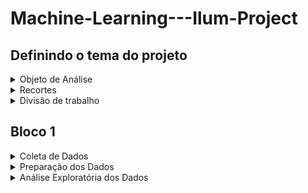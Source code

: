 # Machine-Learning---Ilum-Project
## Definindo o tema do projeto
<details><summary>Objeto de Análise</summary>
<p>
Durante a primeira aula, discutimos a respeito das áreas em comum que nos interessavam, e percebemos que nossos interesses convergiam para as áreas biológicas e sociais. Por isso, decidimos explorar um tema relacionado à área socio ambiental.
<br>
Tendo isso em mente, analisamos algumas das bases disponibilizadas no arquivo "Material de Estudo" e nos interessamos pelas APIs e pelas Databases do INPE. A partir disso, passamos a desenvolver a ideia de um projeto que relacionava as queimadas na vegetação brasileira com outros fatores, tais como precipitação e quantidades de dias sem chuva.
<br>
Por fim, decidimos que, a partir desses dados e fatores analisados, tentaríamos fazer uma previsão de focos de incêndio pelo método de regressão, utilizando o Machine Learning.
</p>
</details>
<details><summary>Recortes</summary>
<p>
Uma das grandes discussões realisadas pelo nosso grupo foi quais recortes utilizaríamos para desenvolver o projeto. Acabamos por decidir o Bioma Cerrado, que é o segundo bioma mais afetado por queimadas e todo o brasil e sobre o qual há muitos dados disponíveis para estudo.
</p>
</details>
<details><summary>Divisão de trabalho</summary>
<p>
Ao analisar a lista de tarefas para o Bloco 1 de Aprendizado de Máquina, decidimos que seria válido que cada uma das integrantes ficasse responsável com um dos tópicos da lista. Ao final, o trabalho foi realizado de maneira bem mais conjunta do que o previsto, já que nós nos ajudamos umas as outras durante o processo!
</p>
</details>

## Bloco 1
<details><summary>Coleta de Dados</summary>
<p>
Durante, principalmente, as primeiras duas semanas desde a definição do nosso tema, pesquisamos intensamente por bancos de dados e APIa que nos auxiliassem no desenvolvimento do nosso sistema de aprendizado de máquina. Priorizamos dados confiáveis e em formatos que facilitassem a manipulação pelo jupyter na linguagem python. Concluímos, por fim, appos discusões com nossos professores, que os dados do INPE eram de fato os mais seguros e também os mais completos para se trabalhar, contendo neles não apenas a localização exata das queimadas, como também o risco de fogo, o bioma ao qual aquela região pertence, a precipitação, o número de dias sem chuva, entre outros.
 <br>
Coletamos, pois, todos os dados de queimadas do INPE desde o começo de 2022 até julho de 2022. Esse conjunto de dados, para nossa surpresa, não incluía somente informações sobre o Brasil, mas sobre o mundo inteiro. Por isso, na tarefa seguinte (de preparação), foi essencial que filtrássemos os dados.
</p>
</details>
<details><summary>Preparação dos Dados</summary>
<p>
......
</p>
</details>
<details><summary>Análise Exploratória dos Dados</summary>
<p>
.....
</p>
</details>
